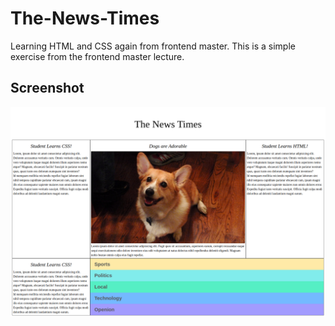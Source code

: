 # The-News-Times
Learning HTML and CSS again from frontend master. This is a simple exercise from the frontend master lecture. 
## Screenshot
![screenshot](https://github.com/Rafatlne/The-News-Times/blob/master/images/ss.png)
